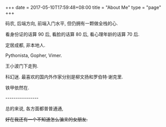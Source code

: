 +++
date = 2017-05-10T17:59:48+08:00
title = "About Me"
type = "page"
+++

码农, 后端方向, 前端入门水平, 但仍拥有一颗做全栈的心.

看身份证的话算 90 后, 看脸的话算 80 后, 看心理年龄的话算 70 后.

定居成都, 非本地人.

Pythonista, Gopher, Vimer.

王小波门下走狗.

科幻迷. 最喜欢的国内外作家分别是柳文扬和罗伯特·谢克里.

铁甲依然在.

\-\-\-\-\-\-\-\-\-\-\-\-\-\-\-\-

总的来说, 各方面都普普通通,

~~好在我还有一个不知道怎么骗来的女朋友.~~

